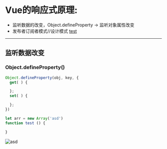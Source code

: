 # Vue的响应式原理:
- 监听数据的改变，Object.defineProperty -> 监听对象属性改变
- 发布者订阅者模式//设计模式
[test](www.baidu.com)
---
## 监听数据改变

### Object.defineProperty()


  ```javascript
  Object.defineProperty(obj, key, {
    get( ) {

    };
    set( ) {

    };
  })

  let arr = new Array('asd')
  function test () {

  }
  ```
  ![asd](@assets/logo.png)